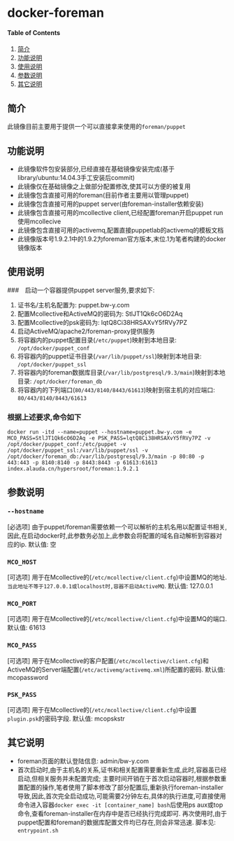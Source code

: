 # docker-foreman

#### Table of Contents

1. [简介](#简介)
2. [功能说明](#功能说明)
3. [使用说明](#使用说明)
4. [参数说明](#参数说明)
5. [其它说明](#其它说明)

## 简介
此镜像目前主要用于提供一个可以直接拿来使用的`foreman/puppet`

## 功能说明
* 此镜像软件包安装部分,已经直接在基础镜像安装完成(基于library/ubuntu:14.04.3手工安装后commit)
* 此镜像仅在基础镜像之上做部分配置修改,使其可以方便的被复用
* 此镜像包含直接可用的foreman(目前作者主要用以管理puppet)
* 此镜像包含直接可用的puppet server(由foreman-installer依赖安装)
* 此镜像包含直接可用的mcollective client,已经配置foreman开启puppet run使用mcollecive
* 此镜像包含直接可用的activemq,配置直接puppetlab的activemq的模板文档
* 此镜像版本号1.9.2.1中的1.9.2为foreman官方版本,末位.1为笔者构建的docker镜像版本

## 使用说明

###　启动一个容器提供puppet server服务,要求如下:
1. 证书名/主机名配置为: puppet.bw-y.com
2. 配置Mcollective和ActiveMQ的密码为: StlJT1Qk6cO6D2Aq
3. 配置Mcollective的psk密码为: lqtQ8Ci38HRSAXvY5fRVy7PZ
4. 启动ActiveMQ/apache2/foreman-proxy提供服务
5. 将容器内的puppet配置目录(`/etc/puppet`)映射到本地目录: `/opt/docker/puppet_conf`
6. 将容器内的puppet证书目录(`/var/lib/puppet/ssl`)映射到本地目录: `/opt/docker/puppet_ssl`
7. 将容器内的foreman数据库目录(`/var/lib/postgresql/9.3/main`)映射到本地目录: `/opt/docker/foreman_db`
8. 将容器内的下列端口(`80/443/8140/8443/61613`)映射到宿主机的对应端口: `80/443/8140/8443/61613`

### 根据上述要求,命令如下

```
docker run -itd --name=puppet --hostname=puppet.bw-y.com -e MCO_PASS=StlJT1Qk6cO6D2Aq -e PSK_PASS=lqtQ8Ci38HRSAXvY5fRVy7PZ -v /opt/docker/puppet_conf:/etc/puppet -v /opt/docker/puppet_ssl:/var/lib/puppet/ssl -v /opt/docker/foreman_db:/var/lib/postgresql/9.3/main -p 80:80 -p 443:443 -p 8140:8140 -p 8443:8443 -p 61613:61613 index.alauda.cn/hypersroot/foreman:1.9.2.1
```

## 参数说明

### `--hostname`
[必选项] 由于puppet/foreman需要依赖一个可以解析的主机名用以配置证书相关,因此,在启动docker时,此参数务必加上,此参数会将配置的域名自动解析到容器对应的ip.  默认值: 空

### `MCO_HOST`
[可选项] 用于在Mcollective的(`/etc/mcollective/client.cfg`)中设置MQ的地址. `当此地址不等于127.0.0.1或localhost时,容器不启动ActiveMQ`. 默认值: 127.0.0.1

### `MCO_PORT`
[可选项] 用于在Mcollective的(`/etc/mcollective/client.cfg`)中设置MQ的端口. 默认值: 61613

### `MCO_PASS`
[可选项] 用于在Mcollective的客户配置(`/etc/mcollective/client.cfg`)和ActiveMQ的Server端配置(`/etc/activemq/activemq.xml`)所配置的密码. 默认值: mcopassword

### `PSK_PASS`
[可选项] 用于在Mcollective的(`/etc/mcollective/client.cfg`)中设置`plugin.psk`的密码字段. 默认值: mcopskstr

## 其它说明
* foreman页面的默认登陆信息: admin/bw-y.com
* 首次启动时,由于主机名的关系,证书和相关配置需要重新生成,此时,容器虽已经启动,但相关服务并未配置完成; 主要时间开销在于首次启动容器时,根据参数重置配置的操作,笔者使用了脚本修改了部分配置后,重新执行foreman-installer导致,因此,首次完全启动成功,可能需要2分钟左右,具体的执行进度,可直接使用命令进入容器`docker exec -it [container_name] bash`后使用ps aux或top命令,查看foreman-installer在内存中是否已经执行完成即可. 再次使用时,由于puppet配置和foreman的数据库配置文件均已存在,则会非常迅速. 脚本见: `entrypoint.sh`

